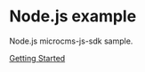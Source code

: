 # Node.js example

Node.js microcms-js-sdk sample.

[Getting Started](https://document.microcms.io/tutorial/javascript/javascript-getting-started)
